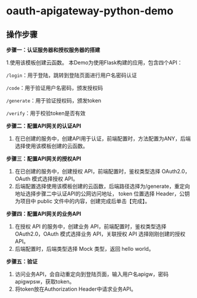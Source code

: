 # oauth-apigateway-python-demo
## 操作步骤
**步骤一：认证服务器和授权服务器的搭建**

1.使用该模板创建云函数。 本Demo为使用Flask构建的应用，包含四个API：

`/login`：用于登陆，跳转到登陆页面进行用户名密码认证

`/code`：用于验证用户名密码，颁发授权码

`/generate`：用于验证授权码，颁发token

`/verify`：用于校验token是否有效


**步骤二：配置API网关的认证API**
1. 在已创建的服务中，创建API用于认证，前端配置时，方法配置为ANY，后端选择使用该模板创建的云函数。

**步骤三：配置API网关的授权API**
1. 在已创建的服务中，创建授权 API，前端配置时，鉴权类型选择 OAuth2.0，OAuth 模式选择授权 API。
2. 后端配置选择使用该模板创建的云函数，后端路径选择为/generate，重定向地址选择步骤二中认证API的公网访问地址，
token 位置选择 Header，公钥为项目中 public 文件中的内容，创建完成后单击【完成】。

**步骤四：配置API网关的业务API**
1. 在授权 API 的服务中，创建业务 API，前端配置时，鉴权类型选择 OAuth2.0，OAuth 模式选择业务 API，关联授权 API 选择刚刚创建的授权API。
2. 后端配置时，后端类型选择 Mock 类型，返回 hello world。

**步骤五：验证**
1. 访问业务API，会自动重定向到登陆页面，输入用户名apigw，密码apigwpsw，获取token。
2. 将token放在Authorization Header中请求业务API。




